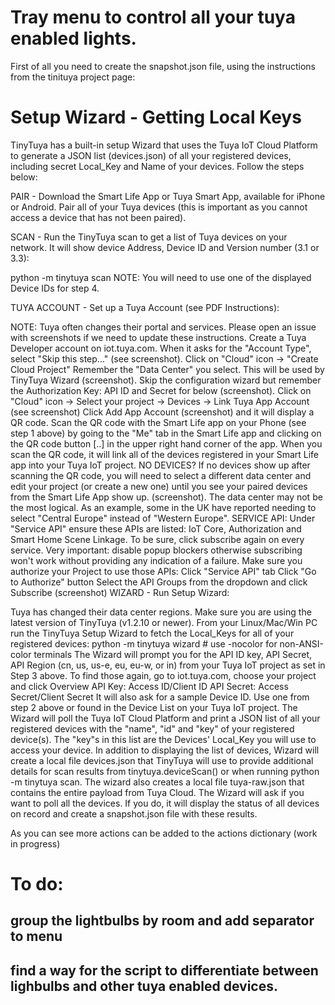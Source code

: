 # Tray menu to control all your tuya enabled lights.
First of all you need to create the snapshot.json file, using the instructions from the tinituya project page:

# Setup Wizard - Getting Local Keys
TinyTuya has a built-in setup Wizard that uses the Tuya IoT Cloud Platform to generate a JSON list (devices.json) of all your registered devices, including secret Local_Key and Name of your devices. Follow the steps below:

PAIR - Download the Smart Life App or Tuya Smart App, available for iPhone or Android. Pair all of your Tuya devices (this is important as you cannot access a device that has not been paired).

SCAN - Run the TinyTuya scan to get a list of Tuya devices on your network. It will show device Address, Device ID and Version number (3.1 or 3.3):

python -m tinytuya scan
NOTE: You will need to use one of the displayed Device IDs for step 4.

TUYA ACCOUNT - Set up a Tuya Account (see PDF Instructions):

NOTE: Tuya often changes their portal and services. Please open an issue with screenshots if we need to update these instructions.
Create a Tuya Developer account on iot.tuya.com. When it asks for the "Account Type", select "Skip this step..." (see screenshot).
Click on "Cloud" icon -> "Create Cloud Project"
Remember the "Data Center" you select. This will be used by TinyTuya Wizard (screenshot).
Skip the configuration wizard but remember the Authorization Key: API ID and Secret for below (screenshot).
Click on "Cloud" icon -> Select your project -> Devices -> Link Tuya App Account (see screenshot)
Click Add App Account (screenshot) and it will display a QR code. Scan the QR code with the Smart Life app on your Phone (see step 1 above) by going to the "Me" tab in the Smart Life app and clicking on the QR code button [..] in the upper right hand corner of the app. When you scan the QR code, it will link all of the devices registered in your Smart Life app into your Tuya IoT project.
NO DEVICES? If no devices show up after scanning the QR code, you will need to select a different data center and edit your project (or create a new one) until you see your paired devices from the Smart Life App show up. (screenshot). The data center may not be the most logical. As an example, some in the UK have reported needing to select "Central Europe" instead of "Western Europe".
SERVICE API: Under "Service API" ensure these APIs are listed: IoT Core, Authorization and Smart Home Scene Linkage. To be sure, click subscribe again on every service. Very important: disable popup blockers otherwise subscribing won't work without providing any indication of a failure. Make sure you authorize your Project to use those APIs:
Click "Service API" tab
Click "Go to Authorize" button
Select the API Groups from the dropdown and click Subscribe (screenshot)
WIZARD - Run Setup Wizard:

Tuya has changed their data center regions. Make sure you are using the latest version of TinyTuya (v1.2.10 or newer).
From your Linux/Mac/Win PC run the TinyTuya Setup Wizard to fetch the Local_Keys for all of your registered devices:
python -m tinytuya wizard   # use -nocolor for non-ANSI-color terminals
The Wizard will prompt you for the API ID key, API Secret, API Region (cn, us, us-e, eu, eu-w, or in) from your Tuya IoT project as set in Step 3 above.
To find those again, go to iot.tuya.com, choose your project and click Overview
API Key: Access ID/Client ID
API Secret: Access Secret/Client Secret
It will also ask for a sample Device ID. Use one from step 2 above or found in the Device List on your Tuya IoT project.
The Wizard will poll the Tuya IoT Cloud Platform and print a JSON list of all your registered devices with the "name", "id" and "key" of your registered device(s). The "key"s in this list are the Devices' Local_Key you will use to access your device.
In addition to displaying the list of devices, Wizard will create a local file devices.json that TinyTuya will use to provide additional details for scan results from tinytuya.deviceScan() or when running python -m tinytuya scan. The wizard also creates a local file tuya-raw.json that contains the entire payload from Tuya Cloud.
The Wizard will ask if you want to poll all the devices. If you do, it will display the status of all devices on record and create a snapshot.json file with these results.


As you can see more actions can be added to the actions dictionary (work in progress)
# To do: 
## group the lightbulbs by room and add separator to menu
## find a way for the script to differentiate between lighbulbs and other tuya enabled devices.
